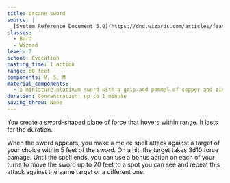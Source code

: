 ```yaml
---
title: arcane sword
source: |
  [System Reference Document 5.0](https://dnd.wizards.com/articles/features/systems-reference-document-srd)
classes:
  - Bard
  - Wizard
level: 7
school: Evocation
casting_time: 1 action
range: 60 feet
components: V, S, M
material_components:
  - a miniature platinum sword with a grip and pommel of copper and zinc, worth 250 gp
duration: Concentration, up to 1 minute
saving_throw: None
---
```


You create a sword-shaped plane of force that hovers within range. It lasts for the duration.

When the sword appears, you make a melee spell attack against a target of your choice within 5 feet of the sword. On a hit, the target takes 3d10 force damage. Until the spell ends, you can use a bonus action on each of your turns to move the sword up to 20 feet to a spot you can see and repeat this attack against the same target or a different one.
